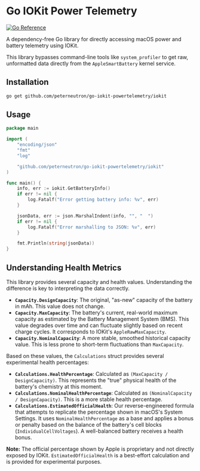 # Go IOKit Power Telemetry

[![Go Reference](https://pkg.go.dev/badge/github.com/peterneutron/go-iokit-powertelemetry.svg)](https://pkg.go.dev/github.com/peterneutron/go-iokit-powertelemetry)

A dependency-free Go library for directly accessing macOS power and battery telemetry using IOKit.

This library bypasses command-line tools like `system_profiler` to get raw, unformatted data directly from the `AppleSmartBattery` kernel service.

## Installation

```bash
go get github.com/peterneutron/go-iokit-powertelemetry/iokit
```

## Usage

```go
package main

import (
	"encoding/json"
	"fmt"
	"log"

	"github.com/peterneutron/go-iokit-powertelemetry/iokit"
)

func main() {
	info, err := iokit.GetBatteryInfo()
	if err != nil {
		log.Fatalf("Error getting battery info: %v", err)
	}

	jsonData, err := json.MarshalIndent(info, "", "  ")
	if err != nil {
		log.Fatalf("Error marshalling to JSON: %v", err)
	}

	fmt.Println(string(jsonData))
}
```

## Understanding Health Metrics

This library provides several capacity and health values. Understanding the difference is key to interpreting the data correctly.

*   **`Capacity.DesignCapacity`**: The original, "as-new" capacity of the battery in mAh. This value does not change.
*   **`Capacity.MaxCapacity`**: The battery's current, real-world maximum capacity as estimated by the Battery Management System (BMS). This value degrades over time and can fluctuate slightly based on recent charge cycles. It corresponds to IOKit's `AppleRawMaxCapacity`.
*   **`Capacity.NominalCapacity`**: A more stable, smoothed historical capacity value. This is less prone to short-term fluctuations than `MaxCapacity`.

Based on these values, the `Calculations` struct provides several experimental health percentages:

*   **`Calculations.HealthPercentage`**: Calculated as `(MaxCapacity / DesignCapacity)`. This represents the "true" physical health of the battery's chemistry at this moment.
*   **`Calculations.NominalHealthPercentage`**: Calculated as `(NominalCapacity / DesignCapacity)`. This is a more stable health percentage.
*   **`Calculations.EstimatedOfficialHealth`**: Our reverse-engineered formula that attempts to replicate the percentage shown in macOS's System Settings. It uses `NominalHealthPercentage` as a base and applies a bonus or penalty based on the balance of the battery's cell blocks (`IndividualCellVoltages`). A well-balanced battery receives a health bonus.

**Note:** The official percentage shown by Apple is proprietary and not directly exposed by IOKit. `EstimatedOfficialHealth` is a best-effort calculation and is provided for experimental purposes.
